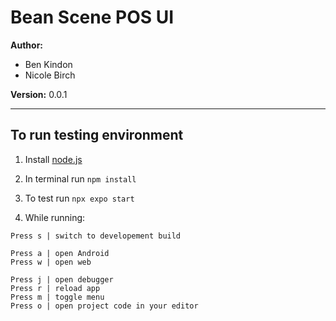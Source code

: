 # Bean Scene POS UI

__Author:__  
- Ben Kindon  
- Nicole Birch  

__Version:__ 0.0.1

---

## To run testing environment
1. Install [node.js](https://nodejs.org/en)
2. In terminal run `npm install`
3. To test run `npx expo start`

4. While running: 

```
Press s | switch to developement build

Press a | open Android
Press w | open web

Press j | open debugger
Press r | reload app
Press m | toggle menu
Press o | open project code in your editor
```